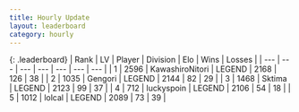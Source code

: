 ```yaml
---
title: Hourly Update
layout: leaderboard
category: hourly
---
```


{: .leaderboard}
| Rank | LV | Player | Division | Elo | Wins | Losses |
| --- | --- | --- | --- | --- | --- | --- |
| <span data-change="0">1</span> | 2596 | <span title="ID: 164871">KawashiroNitori</span> | LEGEND | <span data-change="0">2168</span> | <span data-change="0">126</span> | <span data-change="0">38</span> |
| <span data-change="0">2</span> | 1035 | <span title="ID: 294236">Gengori</span> | LEGEND | <span data-change="0">2144</span> | <span data-change="0">82</span> | <span data-change="0">29</span> |
| <span data-change="0">3</span> | 1468 | <span title="ID: 353063">Sktima</span> | LEGEND | <span data-change="-20">2123</span> | <span data-change="1">99</span> | <span data-change="2">37</span> |
| <span data-change="0">4</span> | 712 | <span title="ID: 512212">luckyspoin</span> | LEGEND | <span data-change="-6">2106</span> | <span data-change="1">54</span> | <span data-change="1">18</span> |
| <span data-change="0">5</span> | 1012 | <span title="ID: 487583">lolcal</span> | LEGEND | <span data-change="0">2089</span> | <span data-change="0">73</span> | <span data-change="0">39</span> |